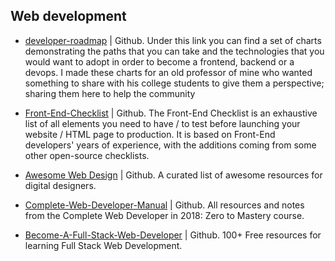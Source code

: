 ## Web development

* [developer-roadmap](https://github.com/kamranahmedse/developer-roadmap) | Github. Under this link you can find a set of charts demonstrating the paths that you can take and the technologies that you would want to adopt in order to become a frontend, backend or a devops. I made these charts for an old professor of mine who wanted something to share with his college students to give them a perspective; sharing them here to help the community

* [Front-End-Checklist](https://github.com/thedaviddias/Front-End-Checklist) | Github. The Front-End Checklist is an exhaustive list of all elements you need to have / to test before launching your website / HTML page to production. It is based on Front-End developers' years of experience, with the additions coming from some other open-source checklists.

* [Awesome Web Design](https://github.com/nicolesaidy/awesome-web-design) | Github. A curated list of awesome resources for digital designers.

* [Complete-Web-Developer-Manual](https://github.com/zero-to-mastery/complete-web-developer-manual) | Github. All resources and notes from the Complete Web Developer in 2018: Zero to Mastery course.

* [Become-A-Full-Stack-Web-Developer](https://github.com/bmorelli25/Become-A-Full-Stack-Web-Developer) | Github. 100+ Free resources for learning Full Stack Web Development.


